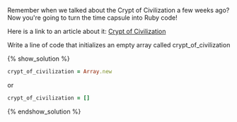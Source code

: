 Remember when we talked about the Crypt of Civilization a few weeks ago? Now
you're going to turn the time capsule into Ruby code!

Here is a link to an article about it:
[Crypt of Civilization](http://en.wikipedia.org/wiki/Crypt_of_Civilization)

Write a line of code that initializes an empty array called
crypt_of_civilization

{% show_solution %}
```ruby
crypt_of_civilization = Array.new
```

or

```ruby
crypt_of_civilization = []
```
{% endshow_solution %}
